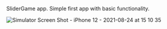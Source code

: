 
SliderGame app. Simple first app with basic functionality.


![Simulator Screen Shot - iPhone 12 - 2021-08-24 at 15 10 35](https://user-images.githubusercontent.com/89045875/130613998-0eab89f4-baa5-41d4-a265-48ef39b85536.png)
